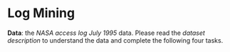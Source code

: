 # Log Mining
**Data**:
the *NASA access log July 1995* data. 
Please read the *dataset description* to understand the data and complete the following four tasks.
